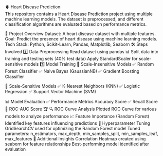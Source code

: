 🫀 Heart Disease Prediction
<br>
This repository contains a Heart Disease Prediction project using multiple machine learning models. The dataset is preprocessed, and different classification algorithms are evaluated based on performance metrics.

📂 Project Overview
Dataset: A heart disease dataset with multiple features.
Goal: Predict the presence of heart disease using machine learning models.
Tech Stack: Python, Scikit-Learn, Pandas, Matplotlib, Seaborn
🛠 Steps Involved
1️⃣ Data Preprocessing
Read dataset using pandas 📊
Split data into training and testing sets (40% test data)
Apply StandardScaler for scale-sensitive models
2️⃣ Model Training
📌 Scale-Insensitive Models
✅ Random Forest Classifier
✅ Naive Bayes (GaussianNB)
✅ Gradient Boosting Classifier

📌 Scale-Sensitive Models
✅ K-Nearest Neighbors (KNN)
✅ Logistic Regression
✅ Support Vector Machine (SVM)

📊 Model Evaluation
✅ Performance Metrics
Accuracy Score ✅
Recall Score 📏
ROC-AUC Score 🏆
🔍 ROC Curve Analysis
Plotted ROC Curve for various models to analyze performance
📈 Feature Importance (Random Forest)
Identified key features influencing predictions
🔧 Hyperparameter Tuning
GridSearchCV used for optimizing the Random Forest model
Tuned parameters:
n_estimators, max_depth, min_samples_split, min_samples_leaf, max_features
📌 Additional Insights
Correlation Heatmap created using seaborn for feature relationships
Best-performing model identified after evaluation
